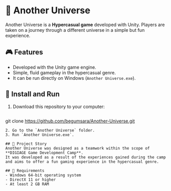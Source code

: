 # 🌌 Another Universe  

Another Universe is a **Hypercasual game** developed with Unity. Players are taken on a journey through a different universe in a simple but fun experience.  

## 🎮 Features  
- Developed with the Unity game engine.  
- Simple, fluid gameplay in the hypercasual genre.  
- It can be run directly on Windows (`Another Universe.exe`).  

## 🚀 Install and Run 
1. Download this repository to your computer:  
   ```bash
 git clone https://github.com/begumsara/Another-Universe.git
 ```  
2. Go to the `Another Universe` folder.  
3. Run `Another Universe.exe`.  

## 📖 Project Story 
Another Universe was designed as a teamwork within the scope of **DIGIAGE Game Development Camp**.  
It was developed as a result of the experiences gained during the camp and aims to offer a fun gaming experience in the hypercasual genre.  

## 🔧 Requirements  
- Windows 64-bit operating system  
- DirectX 11 or higher  
- At least 2 GB RAM  
